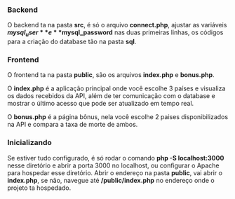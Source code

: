 ### Backend

O backend ta na pasta **src**, é só o arquivo **connect.php**, ajustar as variáveis **$mysql_user** e **$mysql_password** nas duas primeiras linhas, os códigos para a criação do database tão na pasta **sql**.

### Frontend

O frontend ta na pasta **public**, são os arquivos **index.php** e **bonus.php**. 

O **index.php** é a aplicação principal onde você escolhe 3 países e visualiza os dados recebidos da API, além de ter comunicação com o database e mostrar o último acesso que pode ser atualizado em tempo real.

O **bonus.php** é a página bônus, nela você escolhe 2 paises disponibilizados na API e compara a taxa de morte de ambos.


### Inicializando

Se estiver tudo configurado, é só rodar o comando **php -S localhost:3000** nesse diretório e abrir a porta 3000 no localhost, ou configurar o Apache para hospedar esse diretório. Abrir o endereço na pasta **public**, vai abrir o **index.php**, se não, navegue até **/public/index.php** no endereço onde o projeto ta hospedado.